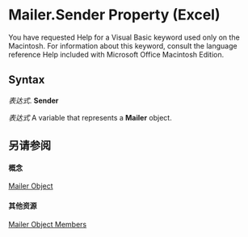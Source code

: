 
# Mailer.Sender Property (Excel)

You have requested Help for a Visual Basic keyword used only on the Macintosh. For information about this keyword, consult the language reference Help included with Microsoft Office Macintosh Edition.


## Syntax

 _表达式_. **Sender**

 _表达式_ A variable that represents a **Mailer** object.


## 另请参阅


#### 概念


[Mailer Object](bd6b8c82-3d2e-e029-58b3-525049b1e03c.md)
#### 其他资源


[Mailer Object Members](http://msdn.microsoft.com/library/0d119db4-b6b3-4d66-8a4b-fe852b160740%28Office.15%29.aspx)